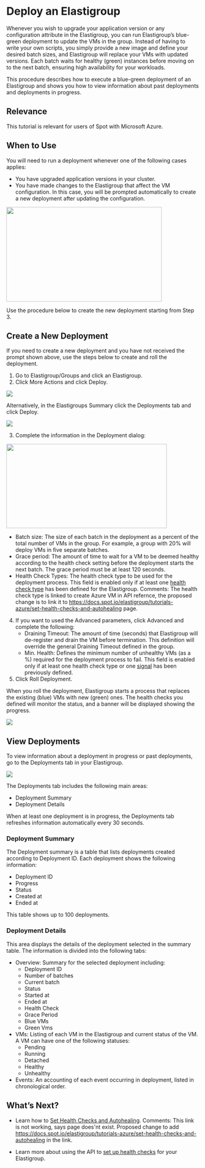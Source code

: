 # Deploy an Elastigroup

Whenever you wish to upgrade your application version or any configuration attribute in the Elastigroup, you can run Elastigroup’s blue-green deployment to update the VMs in the group.
Instead of having to write your own scripts, you simply provide a new image and define your desired batch sizes, and Elastigroup will replace your VMs with updated versions. Each batch waits for healthy (green) instances before moving on to the next batch, ensuring high availability for your workloads.

This procedure describes how to execute a blue-green deployment of an Elastigroup and shows you how to view information about past deployments and deployments in progress.

## Relevance

This tutorial is relevant for users of Spot with Microsoft Azure.

## When to Use

You will need to run a deployment whenever one of the following cases applies:

- You have upgraded application versions in your cluster.
- You have made changes to the Elastigroup that affect the VM configuration. In this case, you will be prompted automatically to create a new deployment after updating the configuration.

<img src="/elastigroup/_media/tutorials-azure-deploy-eg-00.png" width="406" height="247" />

Use the procedure below to create the new deployment starting from Step 3.

## Create a New Deployment

If you need to create a new deployment and you have not received the prompt shown above, use the steps below to create and roll the deployment.

1. Go to Elastigroup/Groups and click an Elastigroup.
2. Click More Actions and click Deploy.

<img src="/elastigroup/_media/tutorials-azure-deploy-eg-01.png" />

Alternatively, in the Elastigroups Summary click the Deployments tab and click Deploy.

<img src="/elastigroup/_media/tutorials-azure-deploy-eg-02.png" />

3. Complete the information in the Deployment dialog:

<img src="/elastigroup/_media/tutorials-azure-deploy-eg-03.png" width="419" height="220" />

- Batch size: The size of each batch in the deployment as a percent of the total number of VMs in the group. For example, a group with 20% will deploy VMs in five separate batches.
- Grace period: The amount of time to wait for a VM to be deemed healthy according to the health check setting before the deployment starts the next batch. The grace period must be at least 120 seconds.
- Health Check Types: The health check type to be used for the deployment process. This field is enabled only if at least one [health check type](https://docs.spot.io/api/#operation/elastigroupAzureSpotVmsCreate) has been defined for the Elastigroup. Comments: The health check type is linked to create Azure VM in API refernce, the proposed change is to link it to https://docs.spot.io/elastigroup/tutorials-azure/set-health-checks-and-autohealing page.

4. If you want to used the Advanced parameters, click Advanced and complete the following:
   - Draining Timeout: The amount of time (seconds) that Elastigroup will de-register and drain the VM before termination. This definition will override the general Draining Timeout defined in the group.
   - Min. Health: Defines the minimum number of unhealthy VMs (as a %) required for the deployment process to fail. This field is enabled only if at least one health check type or one [signal](https://docs.spot.io/api/#operation/elastigroupAzureSpotVmsCreateVMSignal) has been previously defined.
5. Click Roll Deployment.

When you roll the deployment, Elastigroup starts a process that replaces the existing (blue) VMs with new (green) ones. The health checks you defined will monitor the status, and a banner will be displayed showing the progress.

<img src="/elastigroup/_media/tutorials-azure-deploy-eg-03a.png" />

## View Deployments

To view information about a deployment in progress or past deployments, go to the Deployments tab in your Elastigroup.

<img src="/elastigroup/_media/tutorials-azure-deploy-eg-04.png" />

The Deployments tab includes the following main areas:

- Deployment Summary
- Deployment Details

When at least one deployment is in progress, the Deployments tab refreshes information automatically every 30 seconds.

### Deployment Summary

The Deployment summary is a table that lists deployments created according to Deployment ID. Each deployment shows the following information:

- Deployment ID
- Progress
- Status
- Created at
- Ended at

This table shows up to 100 deployments.

### Deployment Details

This area displays the details of the deployment selected in the summary table. The information is divided into the following tabs:

- Overview: Summary for the selected deployment including:
  - Deployment ID
  - Number of batches
  - Current batch
  - Status
  - Started at
  - Ended at
  - Health Check
  - Grace Period
  - Blue VMs
  - Green Vms
- VMs: Listing of each VM in the Elastigroup and current status of the VM. A VM can have one of the following statuses:
  - Pending
  - Running
  - Detached
  - Healthy
  - Unhealthy
- Events: An accounting of each event occurring in deployment, listed in chronological order.

## What’s Next?

- Learn how to [Set Health Checks and Autohealing](elastigroup/tutorials/azure/set-health-checks-and-autohealing.md). Comments: This link is not working, says page does'nt exist. Proposed change to add https://docs.spot.io/elastigroup/tutorials-azure/set-health-checks-and-autohealing in the link.

- Learn more about using the API to [set up health checks](https://docs.spot.io/api/#operation/elastigroupAzureSpotVmsCreate) for your Elastigroup.
